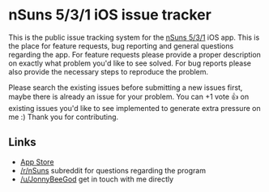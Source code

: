 nSuns 5/3/1 iOS issue tracker
===================
This is the public issue tracking system for the [nSuns 5/3/1][1] iOS app. This is the place for feature requests, bug reporting and general questions regarding the app. For feature requests please provide a proper description on exactly what problem you'd like to see solved. For bug reports please also provide the necessary steps to reproduce the problem. 

Please search the existing issues before submitting a new issues first, maybe there is already an issue for your problem. You can +1 vote 👍 on existing issues you'd like to see implemented to generate extra pressure on me :) 
Thank you for contributing.

Links
-------------
- [App Store][1]
- [/r/nSuns][2] subreddit for questions regarding the program
- [/u/JonnyBeeGod][3] get in touch with me directly

[1]: https://itunes.apple.com/us/app/nsuns-5-3-1/id1265494052?mt=8
[2]: https://www.reddit.com/r/nSuns/
[3]: https://www.reddit.com/user/JonnyBeeGod/